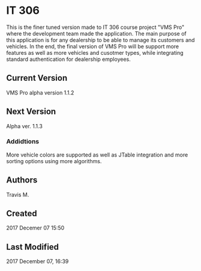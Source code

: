 # IT 306
This is the finer tuned version made to IT 306 course project "VMS Pro" where the development team made the application.  The main purpose of this application is for any dealership to be able to manage its customers and vehicles.  In the end, the final version of VMS Pro will be support more features as well as more vehicles and cusotmer types, while integrating standard authentication for dealership employees.

## Current Version
VMS Pro alpha version 1.1.2

## Next Version
Alpha ver. 1.1.3
### Addidtions
More vehicle colors are supported as well as JTable integration and more sorting options using more algorithms.

## Authors
Travis M.

## Created
2017 Decemer 07 15:50

## Last Modified
2017 December 07, 16:39
